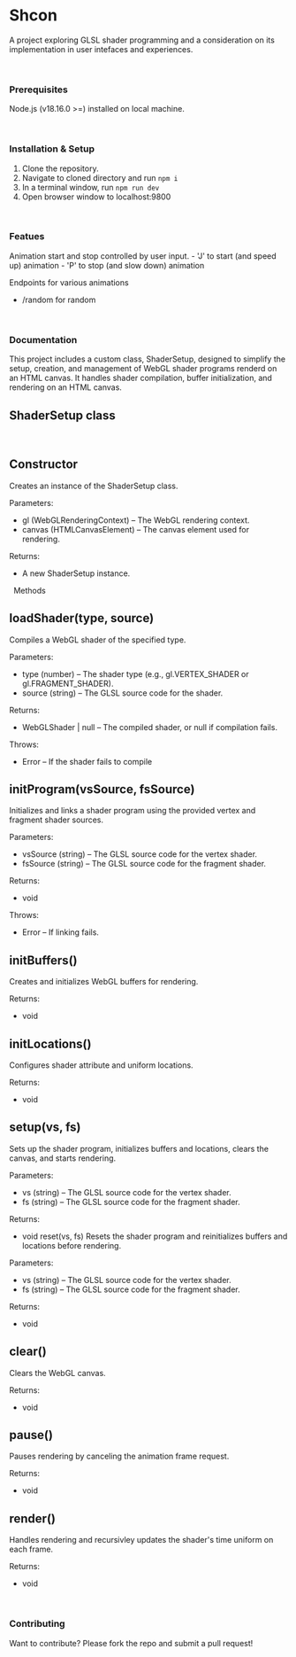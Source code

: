 # Shcon
A project exploring GLSL shader programming and a consideration on its implementation in user intefaces and experiences.

&nbsp;
### Prerequisites
Node.js (v18.16.0 >=) installed on local machine.

&nbsp;
### Installation & Setup
1. Clone the repository.
2. Navigate to cloned directory and run `npm i`
3. In a terminal window, run `npm run dev`
4. Open browser window to localhost:9800

&nbsp;
### Featues
Animation start and stop controlled by user input.
	- 'J' to start (and speed up) animation
	- 'P' to stop (and slow down) animation

Endpoints for various animations
- /random for random

&nbsp;
### Documentation
This project includes a custom class, ShaderSetup, designed to simplify the setup, creation, and management of WebGL shader programs renderd on an HTML canvas.
It handles shader compilation, buffer initialization, and rendering on an HTML canvas.

## ShaderSetup class

&nbsp;
## Constructor
Creates an instance of the ShaderSetup class.

Parameters:
* gl (WebGLRenderingContext) – The WebGL rendering context.
* canvas (HTMLCanvasElement) – The canvas element used for rendering.

Returns:
* A new ShaderSetup instance.

&nbsp;
Methods

## loadShader(type, source)
Compiles a WebGL shader of the specified type.

Parameters:
* type (number) – The shader type (e.g., gl.VERTEX_SHADER or gl.FRAGMENT_SHADER).
* source (string) – The GLSL source code for the shader.

Returns: 
* WebGLShader | null – The compiled shader, or null if compilation fails.

Throws:
* Error – If the shader fails to compile


## initProgram(vsSource, fsSource)
Initializes and links a shader program using the provided vertex and fragment shader sources.

Parameters:
* vsSource (string) – The GLSL source code for the vertex shader.
* fsSource (string) – The GLSL source code for the fragment shader.

Returns:
* void

Throws:
* Error – If linking fails.


## initBuffers()
Creates and initializes WebGL buffers for rendering.

Returns:
* void

## initLocations()
Configures shader attribute and uniform locations.

Returns:
* void


## setup(vs, fs)
Sets up the shader program, initializes buffers and locations, clears the canvas, and starts rendering.

Parameters:
* vs (string) – The GLSL source code for the vertex shader.
* fs (string) – The GLSL source code for the fragment shader.

Returns:
* void
reset(vs, fs)
Resets the shader program and reinitializes buffers and locations before rendering.

Parameters:
* vs (string) – The GLSL source code for the vertex shader.
* fs (string) – The GLSL source code for the fragment shader.

Returns:
* void


## clear()
Clears the WebGL canvas.

Returns:
* void


## pause()
Pauses rendering by canceling the animation frame request.

Returns:
* void


## render()
Handles rendering and recursivley updates the shader's time uniform on each frame.

Returns:
* void

&nbsp;
### Contributing
Want to contribute? Please fork the repo and submit a pull request!





